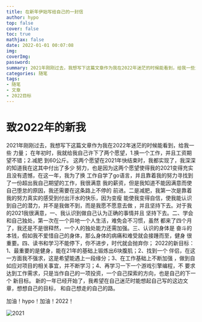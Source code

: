 ```yaml
---
title: 在新年伊始写给自己的一封信
author: hypo
top: false
cover: false
toc: true
mathjax: false
date: 2022-01-01 00:07:08
img:
coverImg:
password:
summary: 2021年刚刚过去，我想写下这篇文章作为我在2022年迷茫的时候能看到，给我一些力量；
categories: 随笔
tags:
- 随笔
- 文章
- 2022目标
---
```


# 致2022年的新我

2021年刚刚过去，我想写下这篇文章作为我在2022年迷茫的时候能看到，给我一些
力量；
在年初时，我就给我自己许下了两个愿望，1.换一个工作，并且工资期望不错；2.减肥
到60公斤。
这两个愿望在2021年快结束时，我都实现了，我深深的知道我在这其中付出了多少
努力，也是因为这两个愿望使得我的2021变得充实且没有遗憾，在这一年，我为了换
工作自学了go语言，并且靠着我的努力寻找到了一份超出我自己期望的工作，我很满意
我的薪资，但是我知道不能因满意而使自己堕怠的原因，我还需要在这条路上不停的
前进。二是减肥，我第一次是靠着我的努力真实的感受到付出汗水的快乐，因为变瘦
能使我变得自信，使我能认识到自己的潜力，并不是我做不到，而是我愿不愿意去做
，并且坚持下去。对于我的2021我很满意，一、我认识到做自己认为正确的事情并且
坚持下去。二、学会和自己独处，第一次在一个异地一个人生活，难免会不习惯，虽然
都来了四个月了，我还是不是很释然，一个人的独处能力还需加强。三、认识的身体是
奋斗的本钱，假如我不爱惜自己的身体，那么身体的病痛和难受就会接踵而至，健身
很重要。四、读书和学习不能停下，你不进步，时代就会抛弃你；
2022的新目标：1、最重要的是健身，能在21年的基础上锻炼出6块腹肌；2、找到一个
伴侣，在这一方面我不强求，这是希望能遇上一段缘分；3、在工作基础上不断加强
，做到自如应对项目的相关事宜，并不断学习；4、再学习一下一个游戏引擎编程，不
要求达到工作需求，只是当作自己的一项投资，一个自己探索的方向，也是自己的下一个
新目标。
新的一年已经开始了，我希望在自己迷茫时能想起自己写的这边文章，想想自己的目标，
和自己想走的自己的路。

加油！hypo！加油！2022！

![2021](https://hypo-pictrue-1308430808.cos.ap-shanghai.myqcloud.com/hypo.ltd-%E6%96%87%E4%BB%B6%E8%AE%BF%E9%97%AE%E5%AD%98%E5%82%A8/IMG_2827.jpg)